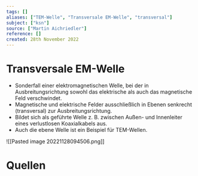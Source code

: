 ```yaml
---
tags: []
aliases: ["TEM-Welle", "Transversale EM-Welle", "transversal"]
subject: ["ksn"]
source: ["Martin Aichriedler"]
reference: []
created: 28th November 2022
---
```


# Transversale EM-Welle
- Sonderfall einer elektromagnetischen Welle, bei der in Ausbreitungsrichtung sowohl das elektrische als auch das magnetische Feld verschwindet.
- Magnetische und elektrische Felder ausschließlich in Ebenen senkrecht (transversal) zur Ausbreitungsrichtung.
- Bildet sich als geführte Welle z. B. zwischen Außen- und Innenleiter eines verlustlosen Koaxialkabels aus.
- Auch die ebene Welle ist ein Beispiel für TEM-Wellen.

![[Pasted image 20221128094506.png]]

# Quellen